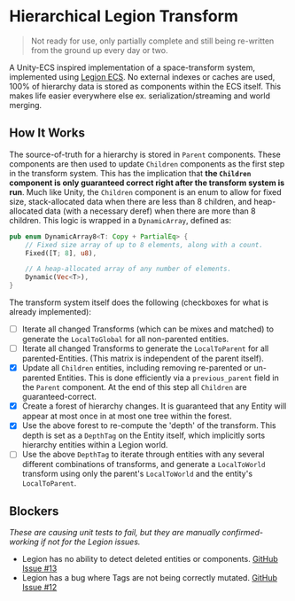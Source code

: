 # Hierarchical Legion Transform

> Not ready for use, only partially complete and still being re-written from the
> ground up every day or two.

A Unity-ECS inspired implementation of a space-transform system, implemented
using [Legion ECS](https://github.com/TomGillen/legion). No external indexes or
caches are used, 100% of hierarchy data is stored as components within the ECS
itself. This makes life easier everywhere else ex. serialization/streaming
and world merging.

## How It Works

The source-of-truth for a hierarchy is stored in `Parent` components. These
components are then used to update `Children` components as the first step in
the transform system. This has the implication that **the `Children` component
is only guaranteed correct right after the transform system is run**. Much like
Unity, the `Children` component is an enum to allow for fixed size,
stack-allocated data when there are less than 8 children, and heap-allocated
data (with a necessary deref) when there are more than 8 children. This logic is
wrapped in a `DynamicArray`, defined as:

```rust
pub enum DynamicArray8<T: Copy + PartialEq> {
    // Fixed size array of up to 8 elements, along with a count.
    Fixed([T; 8], u8),

    // A heap-allocated array of any number of elements.
    Dynamic(Vec<T>),
}
```

The transform system itself does the following (checkboxes for what is already
implemented):

- [ ] Iterate all changed Transforms (which can be mixes and matched) to
      generate the `LocalToGlobal` for all non-parented entities.
- [ ] Iterate all changed Transforms to generate the `LocalToParent` for all
      parented-Entities. (This matrix is independent of the parent itself).
- [x] Update all `Children` entities, including removing re-parented or
      un-parented Entities. This is done efficiently via a `previous_parent`
      field in the `Parent` component. At the end of this step all `Children`
      are guaranteed-correct.
- [x] Create a forest of hierarchy changes. It is guaranteed that any Entity
      will appear at most once in at most one tree within the forest.
- [x] Use the above forest to re-compute the 'depth' of the transform. This
      depth is set as a `DepthTag` on the Entity itself, which implicitly sorts
      hierarchy entities within a Legion world.
- [ ] Use the above `DepthTag` to iterate through entities with any several
      different combinations of transforms, and generate a `LocalToWorld`
      transform using only the parent's `LocalToWorld` and the entity's
      `LocalToParent`.

## Blockers

_These are causing unit tests to fail, but they are manually confirmed-working
if not for the Legion issues._

- Legion has no ability to detect deleted entities or components.
  [GitHub Issue #13](https://github.com/TomGillen/legion/issues/13)
- Legion has a bug where Tags are not being correctly mutated.
  [GitHub Issue #12](https://github.com/TomGillen/legion/issues/12)
